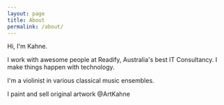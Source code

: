 ```yaml
---
layout: page
title: About
permalink: /about/
---
```


Hi, I'm Kahne. 

I work with awesome people at Readify, Australia's best IT Consultancy. I make things happen with technology. 

I'm a violinist in various classical music ensembles. 

I paint and sell original artwork @ArtKahne
